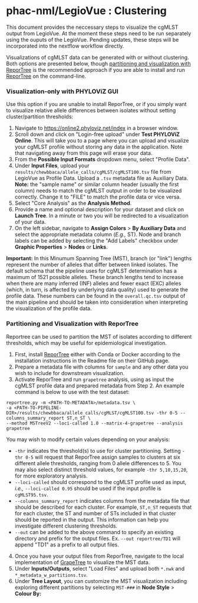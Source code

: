 # phac-nml/LegioVue : Clustering
This document provides the neccessary steps to visualize the cgMLST output from LegioVue.
At the moment these steps need to be run separately using the ouputs of the LegioVue. Pending updates, these steps will be incorporated into the nextflow workflow directly.

Visualizations of cgMLST data can be generated with or without clustering. Both options are presented below, though [partitioning and visualization with ReporTree](#partitioning-and-visualization-with-reportree) is the recommended approach if you are able to install and run [ReporTree](https://github.com/insapathogenomics/ReporTree) on the command-line.

### Visualization-only with PHYLOViZ GUI
Use this option if you are unable to install ReporTree, or if you simply want to visualize relative allele differences between isolates without setting cluster/partition thresholds:
1. Navigate to https://online2.phyloviz.net/index in a browser window.
2. Scroll down and click on "Login-free upload" under **Test PHYLOViZ Online**. This will take you to a page where you can upload and visualize your cgMLST profile without storing any data in the application. Note that navigating away from this page will erase your data.
3. From the **Possible Input Formats** dropdown menu, select "Profile Data".
4. Under **Input Files**, upload your `results/chewbbaca/allele_calls/cgMLST/cgMLST100.tsv` file from LegioVue as Profile Data. Upload a `.tsv` metadata file as Auxiliary Data. **Note:** the "sample name" or similar column header (usually the first column) needs to match the cgMLST output in order to be visualized correctly. Change it to "FILE" to match the profile data or vice versa.
5. Select "Core Analysis" as the **Analysis Method**.
6. Provide a name and optional description for your dataset and click on **Launch Tree**. In a minute or two you will be redirected to a visualization of your data.
7. On the left sidebar, navigate to **Assign Colors** > **By Auxiliary Data** and select the appropriate metadata column (_E.g.,_ ST). Node and branch labels can be added by selecting the "Add Labels" checkbox under **Graphic Properties** > **Nodes** or **Links**.

**Important:** In this Minumum Spanning Tree (MST), branch (or "link") lengths represent the number of alleles that differ between linked isolates. The default schema that the pipeline uses for cgMLST determination has a maximum of 1521 possible alleles. These branch lengths tend to increase when there are many inferred (INF) alleles and fewer exact (EXC) alleles (which, in turn, is affected by underlying data quality) used to generate the profile data. These numbers can be found in the `overall.qc.tsv` output of the main pipeline and should be taken into consideration when interpreting the visualization of the profile data.

### Partitioning and Visualization with ReporTree
Reportree can be used to partition the MST of isolates according to different thresholds, which may be useful for epidemiological investigation.

1. First, install [ReporTree](https://github.com/insapathogenomics/ReporTree) either with Conda or Docker according to the installation instructions in the Readme file on their GitHub page.
2. Prepare a metadata file with columns for `sample` and any other data you wish to include for downstream visualization.
3. Activate ReporTree and run `grapetree` analysis, using as input the cgMLST profile data and prepared metadata from Step 2. An example command is below to use with the test dataset:
```
reportree.py -m <PATH-TO-METADATA>/metadata.tsv \
-a <PATH-TO-PIPELINE-DIR>/results/chewbbaca/allele_calls/cgMLST/cgMLST100.tsv -thr 0-5 --columns_summary_report ST,n_ST \
--method MSTreeV2 --loci-called 1.0 --matrix-4-grapetree --analysis grapetree
```
You may wish to modify certain values depending on your analysis:
- `-thr` indicates the threshold(s) to use for cluster partitioning. Setting `-thr 0-5` will request that ReporTree assign samples to clusters at six different allele thresholds, ranging from 0 allele differences to 5. You may also select distinct threshold values, for example `-thr 5,10,15,20`, for more exploratory analysis.
- `--loci-called` should correspond to the cgMLST profile used as input, _i.e.,_ `--loci-called 0.95` should be used if the input profile is `cgMLST95.tsv`.
- `--columns_summary_report` indicates columns from the metadata file that should be described for each cluster. For example, `ST,n_ST` requests that for each cluster, the ST and number of STs included in that cluster should be reported in the output. This information can help you investigate different clustering thresholds.
- `--out` can be added to the above command to specify an existing directory and prefix for the output files. Ex. `--out reportree/TD1` will append "TD1" as a prefix to all output files.

4. Once you have your output files from ReporTree, navigate to the local implementation of [GrapeTree](https://achtman-lab.github.io/GrapeTree/MSTree_holder.html) to visualize the MST data.
5. Under **Inputs/Outputs**, select "Load Files" and upload both `*.nwk` and `*_metadata_w_partitions.tsv`.
6. Under **Tree Layout**, you can customize the MST visualization including exploring different partitions by selecting `MST-###` in **Node Style** > **Colour By:**
